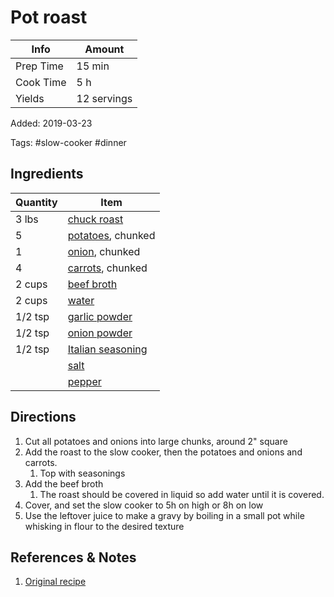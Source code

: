 # Pot roast

| Info      | Amount      |
| --------- | ----------- |
| Prep Time | 15 min      |
| Cook Time | 5 h         |
| Yields    | 12 servings |

Added: 2019-03-23

Tags: #slow-cooker #dinner

## Ingredients

| Quantity | Item                                                        |
| -------- | ----------------------------------------------------------- |
| 3 lbs    | [chuck roast](../_ingredients/chuck-roast.md)               |
| 5        | [potatoes](../_ingredients/potatoes.md), chunked            |
| 1        | [onion](../_ingredients/onion.md), chunked                  |
| 4        | [carrots](../_ingredients/carrot.md), chunked               |
| 2 cups   | [beef broth](../_ingredients/beef%20broth.md)               |
| 2 cups   | [water](../_ingredients/water.md)                           |
| 1/2 tsp  | [garlic powder](../_ingredients/garlic-powder.md)           |
| 1/2 tsp  | [onion powder](../_ingredients/onion-powder.md)             |
| 1/2 tsp  | [Italian seasoning](../_ingredients/italian%20seasoning.md) |
|          | [salt](../_ingredients/salt.md)                             |
|          | [pepper](../_ingredients/pepper.md)                         |

## Directions

1. Cut all potatoes and onions into large chunks, around 2" square
2. Add the roast to the slow cooker, then the potatoes and onions and carrots.
   1. Top with seasonings
3. Add the beef broth
   1. The roast should be covered in liquid so add water until it is covered.
4. Cover, and set the slow cooker to 5h on high or 8h on low
5. Use the leftover juice to make a gravy by boiling in a small pot while whisking in flour to the desired texture

## References & Notes

1. [Original recipe](https://www.mynaturalfamily.com/paleo-pot-roast-crock-pot/)
